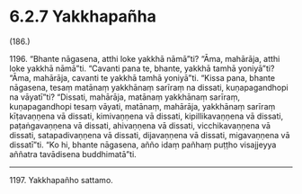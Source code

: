 # 6.2.7 Yakkhapañha

(186.)

1196\. “Bhante nāgasena, atthi loke yakkhā nāmā”ti? “Āma, mahārāja, atthi loke yakkhā nāmā”ti. “Cavanti pana te, bhante, yakkhā tamhā yoniyā”ti? “Āma, mahārāja, cavanti te yakkhā tamhā yoniyā”ti. “Kissa pana, bhante nāgasena, tesaṃ matānaṃ yakkhānaṃ sarīraṃ na dissati, kuṇapagandhopi na vāyatī”ti? “Dissati, mahārāja, matānaṃ yakkhānaṃ sarīraṃ, kuṇapagandhopi tesaṃ vāyati, matānaṃ, mahārāja, yakkhānaṃ sarīraṃ kīṭavaṇṇena vā dissati, kimivaṇṇena vā dissati, kipillikavaṇṇena vā dissati, paṭaṅgavaṇṇena vā dissati, ahivaṇṇena vā dissati, vicchikavaṇṇena vā dissati, satapadivaṇṇena vā dissati, dijavaṇṇena vā dissati, migavaṇṇena vā dissatī”ti. “Ko hi, bhante nāgasena, añño idaṃ pañhaṃ puṭṭho visajjeyya aññatra tavādisena buddhimatā”ti.

---

1197\. Yakkhapañho sattamo.
